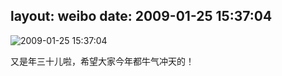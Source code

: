 layout: weibo
date: 2009-01-25 15:37:04
---
<meta name="referrer" content="no-referrer" />

<img src="/images/favicon.ico" style="float: left;"/>2009-01-25 15:37:04

又是年三十儿啦，希望大家今年都牛气冲天的！

